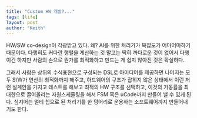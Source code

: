 ```yaml
---
title: "Custom HW 개발?..."
tags: [life]
layout: post
author: "Keith"
---
```


HW/SW co-design이 각광받고 있다. 왜? AI를 위한 처리기가 복잡도가 어마어마하기 때문이다. 
다행히도 커다란 행렬을 계산하는 것 말고는 딱히 까다로운 것이 없어서 다행이긴 하지만 
사람의 손으로 뭔가를 최적화하고 만드는 게 쉽지 않아진 것은 확실하다.

그래서 사람은 상위의 수식표현으로 구성되는 DSL로 아이디어를 제공하면 나머지는 모두 S/W가 연산의 최적화까지 해주고,
하드웨어의 구조가 잡히지 않은 상태에서 이런 저런 설계안을 가지고 테스트를 해보고 최적의 HW 구조를 선택하고,
이것의 가동률을 최대한으로 끌어올리는 자원스케줄링을 해서 FSM 혹은 uCode까지 만들어 낼 수 있게 된다. 
심지어는 멀티 칩으로 된 처리기를 한 덩어리로 운용하는 소프트웨어까지 만들어내기도 한다. 


